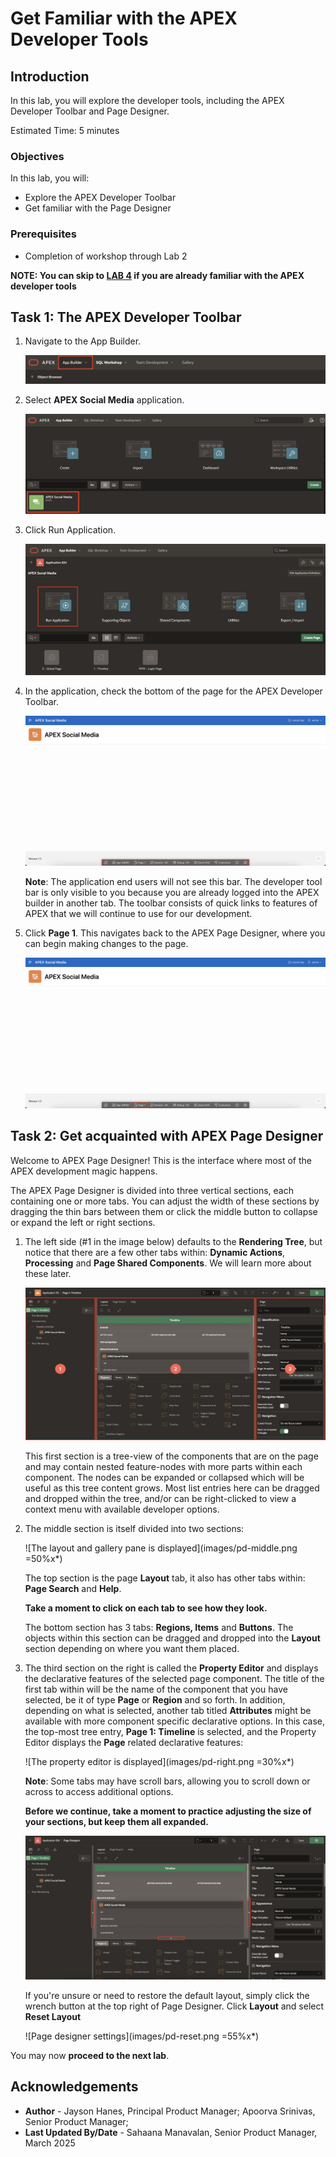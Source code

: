 # Get Familiar with the APEX Developer Tools

## Introduction

In this lab, you will explore the developer tools, including the APEX Developer Toolbar and Page Designer.

Estimated Time: 5 minutes

### Objectives

In this lab, you will:

- Explore the APEX Developer Toolbar
- Get familiar with the Page Designer

### Prerequisites

- Completion of workshop through Lab 2

**NOTE: You can skip to [LAB 4](?lab=4-customize-app-homepage) if you are already familiar with the APEX developer tools**

## Task 1: The APEX Developer Toolbar

1. Navigate to the App Builder.

    ![App Builder](images/AppBuilder.png "")

2. Select **APEX Social Media** application.

    ![Application Homepage](images/RunApplication.png "")

3. Click Run Application.

     ![Run Application](images/run-app1.png "")

4. In the application, check the bottom of the page for the APEX Developer Toolbar.

    ![The application with the developer toolbar at the bottom](images/dev-toolbar.png "")

    **Note**: The application end users will not see this bar. The developer tool bar is only visible to you because you are already logged into the APEX builder in another tab. The toolbar consists of quick links to features of APEX that we will continue to use for our development.

5. Click **Page 1**. This navigates back to the APEX Page Designer, where you can begin making changes to the page.

    ![Buttons on the developer toolbar](images/edit-page1.png "")

## Task 2: Get acquainted with APEX Page Designer

Welcome to APEX Page Designer! This is the interface where most of the APEX development magic happens.

The APEX Page Designer is divided into three vertical sections, each containing one or more tabs. You can adjust the width of these sections by dragging the thin bars between them or click the middle button to collapse or expand the left or right sections.

1. The left side (#1 in the image below) defaults to the **Rendering Tree**, but notice that there are a few other tabs within: **Dynamic Actions**, **Processing** and **Page Shared Components**. We will learn more about these later.

    ![The Page designer is displayed](images/pd-left.png)

    This first section is a tree-view of the components that are on the page and may contain nested feature-nodes with more parts within each component. The nodes can be expanded or collapsed which will be useful as this tree content grows. Most list entries here can be dragged and dropped within the tree, and/or can be right-clicked to view a context menu with available developer options.

2. The middle section is itself divided into two sections:

    ![The layout and gallery pane is displayed](images/pd-middle.png =50%x*)

    The top section is the page **Layout** tab, it also has other tabs within: **Page Search** and **Help**.

    **Take a moment to click on each tab to see how they look.**

    The bottom section has 3 tabs: **Regions, Items** and **Buttons**. The objects within this section can be dragged and dropped into the **Layout** section depending on where you want them placed.

3. The third section on the right is called the **Property Editor** and displays the declarative features of the selected page component. The title of the first tab within will be the name of the component that you have selected, be it of type **Page** or **Region** and so forth. In addition, depending on what is selected, another tab titled **Attributes** might be available with more component specific declarative options. In this case, the top-most tree entry, **Page 1: Timeline** is selected, and the Property Editor displays the **Page** related declarative features:

    ![The property editor is displayed](images/pd-right.png =30%x*)

   **Note**: Some tabs may have scroll bars, allowing you to scroll down or across to access additional options.

    **Before we continue, take a moment to practice adjusting the size of your sections, but keep them all expanded.**

    ![Page designer is displayed highlighting the collapse icons](images/pd-slider.png "")

    If you're unsure or need to restore the default layout, simply click the wrench button at the top right of Page Designer. Click **Layout** and select **Reset Layout**

    ![Page designer settings](images/pd-reset.png =55%x*)

You may now **proceed to the next lab**.

## Acknowledgements

- **Author** - Jayson Hanes, Principal Product Manager; Apoorva Srinivas, Senior Product Manager;
- **Last Updated By/Date** - Sahaana Manavalan, Senior Product Manager, March 2025
